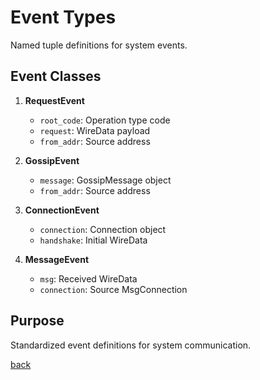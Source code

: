 # Event Types

Named tuple definitions for system events.

## Event Classes

1. **RequestEvent**
   - `root_code`: Operation type code
   - `request`: WireData payload
   - `from_addr`: Source address

2. **GossipEvent**
   - `message`: GossipMessage object
   - `from_addr`: Source address

3. **ConnectionEvent**
   - `connection`: Connection object
   - `handshake`: Initial WireData

4. **MessageEvent**
   - `msg`: Received WireData
   - `connection`: Source MsgConnection

## Purpose

Standardized event definitions for system communication.

[back](/docs/avails)
